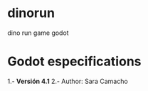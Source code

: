# dinorun
dino run game godot

# Godot especifications
1.- **Versión 4.1**
2.- Author: Sara Camacho

